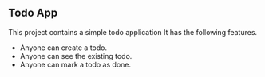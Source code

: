 ## Todo App

This project contains a simple todo application 
It has the following features.

- Anyone can create a todo.
- Anyone can see the existing todo.
- Anyone can mark a todo as done.